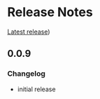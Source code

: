 # Release Notes

[Latest release](https://github.com/allaman/go-cli-skeleton/releases/latest))

## 0.0.9

### Changelog

- initial release
